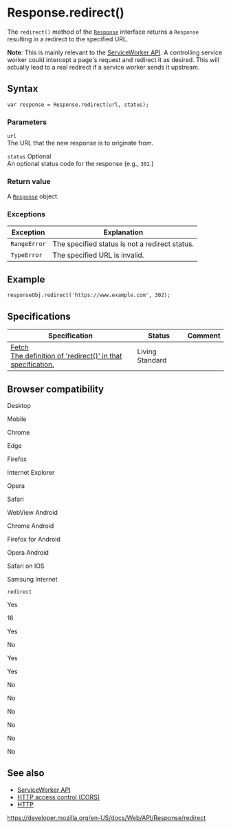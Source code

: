 # Response.redirect()

The `redirect()` method of the [`Response`](../response) interface returns a `Response` resulting in a redirect to the specified URL.

**Note**: This is mainly relevant to the [ServiceWorker API](../service_worker_api). A controlling service worker could intercept a page's request and redirect it as desired. This will actually lead to a real redirect if a service worker sends it upstream.

## Syntax

    var response = Response.redirect(url, status);

### Parameters

`url`  
The URL that the new response is to originate from.

`status` <span class="badge inline optional">Optional</span>  
An optional status code for the response (e.g., `302`.)

### Return value

A [`Response`](../response) object.

### Exceptions

<table><thead><tr class="header"><th>Exception</th><th>Explanation</th></tr></thead><tbody><tr class="odd"><td><code>RangeError</code></td><td>The specified status is not a redirect status.</td></tr><tr class="even"><td><code>TypeError</code></td><td>The specified URL is invalid.</td></tr></tbody></table>

## Example

    responseObj.redirect('https://www.example.com', 302);

## Specifications

<table><thead><tr class="header"><th>Specification</th><th>Status</th><th>Comment</th></tr></thead><tbody><tr class="odd"><td><a href="https://fetch.spec.whatwg.org/#dom-response-redirect">Fetch<br />
<span class="small">The definition of 'redirect()' in that specification.</span></a></td><td><span class="spec-living">Living Standard</span></td><td></td></tr></tbody></table>

## Browser compatibility

Desktop

Mobile

Chrome

Edge

Firefox

Internet Explorer

Opera

Safari

WebView Android

Chrome Android

Firefox for Android

Opera Android

Safari on IOS

Samsung Internet

`redirect`

Yes

16

Yes

No

Yes

Yes

No

No

No

No

No

No

## See also

- [ServiceWorker API](../service_worker_api)
- [HTTP access control (CORS)](https://developer.mozilla.org/en-US/docs/Web/HTTP/CORS)
- [HTTP](https://developer.mozilla.org/en-US/docs/Web/HTTP)

<a href="https://developer.mozilla.org/en-US/docs/Web/API/Response/redirect" class="_attribution-link">https://developer.mozilla.org/en-US/docs/Web/API/Response/redirect</a>
